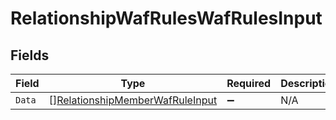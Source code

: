 # RelationshipWafRulesWafRulesInput


## Fields

| Field                                                                                     | Type                                                                                      | Required                                                                                  | Description                                                                               |
| ----------------------------------------------------------------------------------------- | ----------------------------------------------------------------------------------------- | ----------------------------------------------------------------------------------------- | ----------------------------------------------------------------------------------------- |
| `Data`                                                                                    | [][RelationshipMemberWafRuleInput](../../models/shared/relationshipmemberwafruleinput.md) | :heavy_minus_sign:                                                                        | N/A                                                                                       |